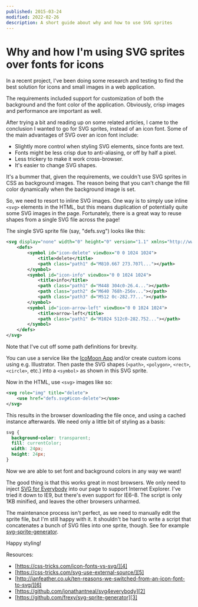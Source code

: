 ```yaml
---
published: 2015-03-24
modified: 2022-02-26
description: A short guide about why and how to use SVG sprites
---
```


# Why and how I'm using SVG sprites over fonts for icons

In a recent project, I've been doing some research and testing to find the best
solution for icons and small images in a web application.

The requirements included support for customization of both the background and
the font color of the application. Obviously, crisp images and performance are
important as well.

After trying a bit and reading up on some related articles, I came to the
conclusion I wanted to go for SVG sprites, instead of an icon font. Some of the
main advantages of SVG over an icon font include:

- Slightly more control when styling SVG elements, since fonts are text.
- Fonts might be less crisp due to anti-aliasing, or off by half a pixel.
- Less trickery to make it work cross-browser.
- It's easier to change SVG shapes.

It's a bummer that, given the requirements, we couldn't use SVG sprites in CSS
as background images. The reason being that you can't change the fill color
dynamically when the background image is set.

So, we need to resort to inline SVG images. One way is to simply use inline
`<svg>` elements in the HTML, but this means duplication of potentially quite
some SVG images in the page. Fortunately, there is a great way to reuse shapes
from a single SVG file across the page!

The single SVG sprite file (say, "defs.svg") looks like this:

```xml
<svg display="none" width="0" height="0" version="1.1" xmlns="http://www.w3.org/2000/svg">
    <defs>
        <symbol id="icon-delete" viewBox="0 0 1024 1024">
            <title>delete</title>
            <path class="path1" d="M810.667 273.707l..."></path>
        </symbol>
        <symbol id="icon-info" viewBox="0 0 1024 1024">
            <title>info</title>
            <path class="path1" d="M448 304c0-26.4..."></path>
            <path class="path2" d="M640 768h-256v..."></path>
            <path class="path3" d="M512 0c-282.77..."></path>
        </symbol>
        <symbol id="icon-arrow-left" viewBox="0 0 1024 1024">
            <title>arrow-left</title>
            <path class="path1" d="M1024 512c0-282.752..."></path>
        </symbol>
    </defs>
</svg>
```

Note that I've cut off some path definitions for brevity.

You can use a service like the [IcoMoon App][1] and/or create custom icons using
e.g. Illustrator. Then paste the SVG shapes (`<path>`, `<polygon>`, `<rect>`,
`<circle>`, etc.) into a `<symbol>` as shown in this SVG sprite.

Now in the HTML, use `<svg>` images like so:

```xml
<svg role="img" title="delete">
    <use href="defs.svg#icon-delete"></use>
</svg>
```

This results in the browser downloading the file once, and using a cached
instance afterwards. We need only a little bit of styling as a basis:

```css
svg {
  background-color: transparent;
  fill: currentColor;
  width: 24px;
  height: 24px;
}
```

Now we are able to set font and background colors in any way we want!

The good thing is that this works great in most browsers. We only need to inject
[SVG for Everybody][2] into our page to support Internet Explorer. I've tried it
down to IE9, but there's even support for IE6–8. The script is only 1KB
minified, and leaves the other browsers unharmed.

The maintenance process isn't perfect, as we need to manually edit the sprite
file, but I'm still happy with it. It shouldn't be hard to write a script that
concatenates a bunch of SVG files into one sprite, though. See for example
[svg-sprite-generator][3].

Happy styling!

Resources:

- [https://css-tricks.com/icon-fonts-vs-svg/][4]
- [https://css-tricks.com/svg-use-external-source/][5]
- [http://ianfeather.co.uk/ten-reasons-we-switched-from-an-icon-font-to-svg/][6]
- [https://github.com/jonathantneal/svg4everybody][2]
- [https://github.com/frexy/svg-sprite-generator][3]

[1]: https://icomoon.io/app
[2]: https://github.com/jonathantneal/svg4everybody
[3]: https://github.com/frexy/svg-sprite-generator
[4]: https://css-tricks.com/icon-fonts-vs-svg/
[5]: https://css-tricks.com/svg-use-external-source/
[6]: http://ianfeather.co.uk/ten-reasons-we-switched-from-an-icon-font-to-svg/
